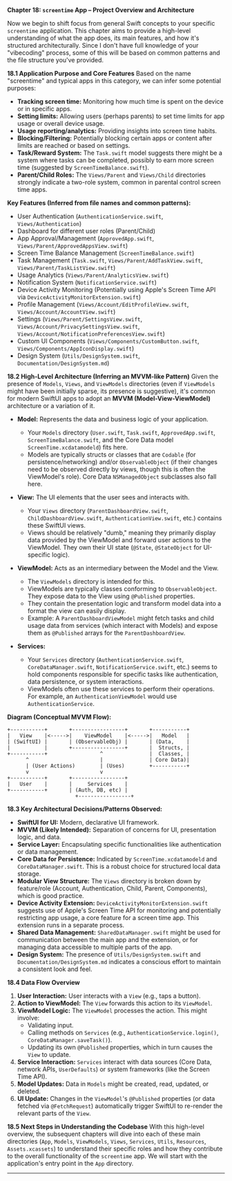 **Chapter 18: `screentime` App – Project Overview and Architecture**

Now we begin to shift focus from general Swift concepts to your specific `screentime` application. This chapter aims to provide a high-level understanding of what the app does, its main features, and how it's structured architecturally. Since I don't have full knowledge of your "vibecoding" process, some of this will be based on common patterns and the file structure you've provided.

**18.1 Application Purpose and Core Features**
Based on the name "screentime" and typical apps in this category, we can infer some potential purposes:
*   **Tracking screen time:** Monitoring how much time is spent on the device or in specific apps.
*   **Setting limits:** Allowing users (perhaps parents) to set time limits for app usage or overall device usage.
*   **Usage reporting/analytics:** Providing insights into screen time habits.
*   **Blocking/Filtering:** Potentially blocking certain apps or content after limits are reached or based on settings.
*   **Task/Reward System:** The `Task.swift` model suggests there might be a system where tasks can be completed, possibly to earn more screen time (suggested by `ScreenTimeBalance.swift`).
*   **Parent/Child Roles:** The `Views/Parent` and `Views/Child` directories strongly indicate a two-role system, common in parental control screen time apps.

**Key Features (Inferred from file names and common patterns):**
*   User Authentication (`AuthenticationService.swift`, `Views/Authentication`)
*   Dashboard for different user roles (Parent/Child)
*   App Approval/Management (`ApprovedApp.swift`, `Views/Parent/ApprovedAppsView.swift`)
*   Screen Time Balance Management (`ScreenTimeBalance.swift`)
*   Task Management (`Task.swift`, `Views/Parent/AddTaskView.swift`, `Views/Parent/TaskListView.swift`)
*   Usage Analytics (`Views/Parent/AnalyticsView.swift`)
*   Notification System (`NotificationService.swift`)
*   Device Activity Monitoring (Potentially using Apple's Screen Time API via `DeviceActivityMonitorExtension.swift`)
*   Profile Management (`Views/Account/EditProfileView.swift`, `Views/Account/AccountView.swift`)
*   Settings (`Views/Parent/SettingsView.swift`, `Views/Account/PrivacySettingsView.swift`, `Views/Account/NotificationPreferencesView.swift`)
*   Custom UI Components (`Views/Components/CustomButton.swift`, `Views/Components/AppIconDisplay.swift`)
*   Design System (`Utils/DesignSystem.swift`, `Documentation/DesignSystem.md`)

**18.2 High-Level Architecture (Inferring an MVVM-like Pattern)**
Given the presence of `Models`, `Views`, and `ViewModels` directories (even if `ViewModels` might have been initially sparse, its presence is suggestive), it's common for modern SwiftUI apps to adopt an **MVVM (Model-View-ViewModel)** architecture or a variation of it.

*   **Model:** Represents the data and business logic of your application.
    *   Your `Models` directory (`User.swift`, `Task.swift`, `ApprovedApp.swift`, `ScreenTimeBalance.swift`, and the Core Data model `ScreenTime.xcdatamodeld`) fits here.
    *   Models are typically structs or classes that are `Codable` (for persistence/networking) and/or `ObservableObject` (if their changes need to be observed directly by views, though this is often the ViewModel's role). Core Data `NSManagedObject` subclasses also fall here.

*   **View:** The UI elements that the user sees and interacts with.
    *   Your `Views` directory (`ParentDashboardView.swift`, `ChildDashboardView.swift`, `AuthenticationView.swift`, etc.) contains these SwiftUI views.
    *   Views should be relatively "dumb," meaning they primarily display data provided by the ViewModel and forward user actions to the ViewModel. They own their UI state (`@State`, `@StateObject` for UI-specific logic).

*   **ViewModel:** Acts as an intermediary between the Model and the View.
    *   The `ViewModels` directory is intended for this.
    *   ViewModels are typically classes conforming to `ObservableObject`. They expose data to the View using `@Published` properties.
    *   They contain the presentation logic and transform model data into a format the view can easily display.
    *   Example: A `ParentDashboardViewModel` might fetch tasks and child usage data from services (which interact with Models) and expose them as `@Published` arrays for the `ParentDashboardView`.

*   **Services:**
    *   Your `Services` directory (`AuthenticationService.swift`, `CoreDataManager.swift`, `NotificationService.swift`, etc.) seems to hold components responsible for specific tasks like authentication, data persistence, or system interactions.
    *   ViewModels often use these services to perform their operations. For example, an `AuthenticationViewModel` would use `AuthenticationService`.

**Diagram (Conceptual MVVM Flow):**
```
+-----------+       +-----------------+       +-----------+
|   View    |<----->|    ViewModel    |<----->|   Model   |
| (SwiftUI) |       | (ObservableObj) |       | (Data,    |
|           |       +-----------------+       |  Structs, |
+-----------+                 ^               |  Classes, |
      ^                       |               | Core Data)|
      | (User Actions)        | (Uses)        +-----------+
      v                       v
+-----------+       +-----------------+
|   User    |       |     Services    |
+-----------+       | (Auth, DB, etc) |
                      +-----------------+
```

**18.3 Key Architectural Decisions/Patterns Observed:**
*   **SwiftUI for UI:** Modern, declarative UI framework.
*   **MVVM (Likely Intended):** Separation of concerns for UI, presentation logic, and data.
*   **Service Layer:** Encapsulating specific functionalities like authentication or data management.
*   **Core Data for Persistence:** Indicated by `ScreenTime.xcdatamodeld` and `CoreDataManager.swift`. This is a robust choice for structured local data storage.
*   **Modular View Structure:** The `Views` directory is broken down by feature/role (Account, Authentication, Child, Parent, Components), which is good practice.
*   **Device Activity Extension:** `DeviceActivityMonitorExtension.swift` suggests use of Apple's Screen Time API for monitoring and potentially restricting app usage, a core feature for a screen time app. This extension runs in a separate process.
*   **Shared Data Management:** `SharedDataManager.swift` might be used for communication between the main app and the extension, or for managing data accessible to multiple parts of the app.
*   **Design System:** The presence of `Utils/DesignSystem.swift` and `Documentation/DesignSystem.md` indicates a conscious effort to maintain a consistent look and feel.

**18.4 Data Flow Overview**
1.  **User Interaction:** User interacts with a `View` (e.g., taps a button).
2.  **Action to ViewModel:** The `View` forwards this action to its `ViewModel`.
3.  **ViewModel Logic:** The `ViewModel` processes the action. This might involve:
    *   Validating input.
    *   Calling methods on `Services` (e.g., `AuthenticationService.login()`, `CoreDataManager.saveTask()`).
    *   Updating its own `@Published` properties, which in turn causes the `View` to update.
4.  **Service Interaction:** `Services` interact with data sources (Core Data, network APIs, `UserDefaults`) or system frameworks (like the Screen Time API).
5.  **Model Updates:** Data in `Models` might be created, read, updated, or deleted.
6.  **UI Update:** Changes in the `ViewModel`'s `@Published` properties (or data fetched via `@FetchRequest`) automatically trigger SwiftUI to re-render the relevant parts of the `View`.

**18.5 Next Steps in Understanding the Codebase**
With this high-level overview, the subsequent chapters will dive into each of these main directories (`App`, `Models`, `ViewModels`, `Views`, `Services`, `Utils`, `Resources`, `Assets.xcassets`) to understand their specific roles and how they contribute to the overall functionality of the `screentime` app. We will start with the application's entry point in the `App` directory.

--- 